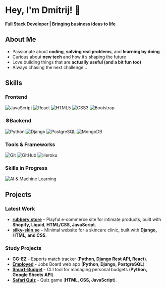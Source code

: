# Hey, I'm Dmitrij! 👋  

**Full Stack Developer | Bringing business ideas to life**  

## About Me  
- Passionate about **coding**, **solving real problems**, and **learning by doing**  
- Curious about **new tech** and how it’s shaping the future  
- Love building things that are **actually useful (and a bit fun too)**  
- Always chasing the next challenge...

## **Skills**  

### **Frontend**  
![JavaScript](https://img.shields.io/badge/JavaScript%20-%23323330.svg?&style=for-the-badge&logo=JavaScript&logoColor=F7DF1E)
![React](https://img.shields.io/badge/React-20232A?style=for-the-badge&logo=react&logoColor=61DAFB)
![HTML5](https://img.shields.io/badge/HTML5%20-%23E34F26.svg?&style=for-the-badge&logo=HTML5&logoColor=FFFFFF)
![CSS3](https://img.shields.io/badge/CSS3%20-%231572B6.svg?&style=for-the-badge&logo=CSS3&logoColor=FFFFFF)
![Bootstrap](https://img.shields.io/badge/Bootstrap-563D7C?style=for-the-badge&logo=bootstrap&logoColor=white)

### **⚙Backend**  
![Python](https://img.shields.io/badge/Python%20-%23004D7A.svg?&style=for-the-badge&logo=python&logoColor=ffdf76)
![Django](https://img.shields.io/badge/Django-092E20?style=for-the-badge&logo=django&logoColor=white)
![PostgreSQL](https://img.shields.io/badge/PostgreSQL-316192?style=for-the-badge&logo=postgresql&logoColor=white)
![MongoDB](https://img.shields.io/badge/-MongoDB-13aa52?style=for-the-badge&logo=mongodb&logoColor=white)

### **Tools & Frameworks**  
![Git](https://img.shields.io/badge/Git-%23F05033.svg?style=for-the-badge&logo=git&logoColor=white)
![GitHub](https://img.shields.io/badge/GitHub%20-%23181717.svg?&style=for-the-badge&logo=github&logoColor=white)
![Heroku](https://img.shields.io/badge/Heroku-430098?style=for-the-badge&logo=heroku&logoColor=white)

### **Skills in Progress**  
![AI & Machine Learning](https://img.shields.io/badge/AI%20%26%20Machine%20Learning-FF6F00?style=for-the-badge&logo=ai&logoColor=white)

## **Projects**

### **Latest Work**  
- [**rubbery.store**](https://rubbery.store/) – Playful e-commerce site for intimate products, built with **Shopify, Liquid, HTML/CSS, JavaScript**.  
- [**silky-skin.se**](https://silky-skin.se/) – Minimal website for a skincare clinic, built with **Django, HTML, and CSS**.

### **Study Projects**  
- [**GG-EZ**](https://github.com/Dimmanzo/GG-EZ) - Esports match tracker (**Python, Django Rest API, React**).  
- [**Employed**](https://github.com/Dimmanzo/employed) - Jobs Board web app (**Python, Django, PostgreSQL**).  
- [**Smart-Budget**](https://github.com/Dimmanzo/smart-budget) - CLI tool for managing personal budgets (**Python, Google Sheets API**).  
- [**Safari Quiz**](https://github.com/Dimmanzo/safari-quiz) - Quiz game (**HTML, CSS, JavaScript**).  
